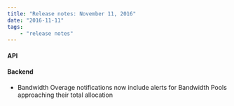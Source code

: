 ```yaml
---
title: "Release notes: November 11, 2016"
date: "2016-11-11"
tags:
    - "release notes"
---
```



#### API


#### Backend
- Bandwidth Overage notifications now include alerts for Bandwidth Pools approaching their total allocation
